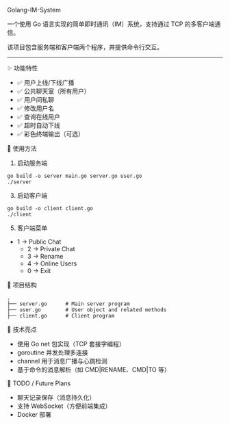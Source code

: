 Golang-IM-System

一个使用 Go 语言实现的简单即时通讯（IM）系统，支持通过 TCP 的多客户端通信。

该项目包含服务端和客户端两个程序，并提供命令行交互。

***

✨  功能特性
- ✅ 用户上线/下线广播
- ✅ 公共聊天室（所有用户）
- ✅ 用户间私聊
- ✅ 修改用户名
- ✅ 查询在线用户
- ✅ 超时自动下线
- ✅ 彩色终端输出（可选）

🚀 使用方法
1. 启动服务端
```
go build -o server main.go server.go user.go
./server
```
3. 启动客户端
```
go build -o client client.go
./client
```
5. 客户端菜单
  - 1 → Public Chat
	- 2 → Private Chat
	- 3 → Rename
	- 4 → Online Users
	- 0 → Exit

📂 项目结构
```
.
├── server.go      # Main server program
├── user.go        # User object and related methods
├── client.go      # Client program
```

🔧 技术亮点

- 使用 Go net 包实现（TCP 套接字编程）
- goroutine 并发处理多连接
- channel 用于消息广播与心跳检测
- 基于命令的消息解析（如 CMD|RENAME、CMD|TO 等）

📌 TODO / Future Plans
- 聊天记录保存（消息持久化）
- 支持 WebSocket（方便前端集成）
- Docker 部署